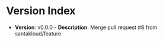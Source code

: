 # Version Index
- **Version**: v0.0.0 - **Description**: Merge pull request #8 from santakloud/feature
